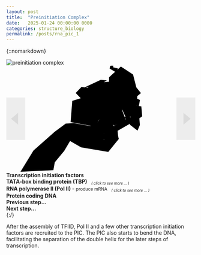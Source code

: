 ```yaml
---
layout: post
title:  "Preinitiation Complex"
date:   2025-01-24 00:00:00 0000
categories: structure_biology
permalink: /posts/rna_pic_1
---
```


{::nomarkdown}
<div class='imageWrapper'>
<img class="image0" src="{{ site.baseurl }}/assets/images/rna014.jpg" alt="preinitiation complex">
<svg viewBox="0 0 160 90" class='image-area'>
<!--#######################-->
<defs>
<mask id="myMask_0"><rect width="100%" height="100%" fill="white"/>
  <path id="path_0" class="path" d="m80 12 5.1 0.47-11 6.9-5.9-1.5-1.4 7.7 4.1-1.1-2.8 4.8 4.3 8.2 3.1 3.2-3.2 9.9 2.4 1.3 4.7-7.1 10 1.5 1.8 2.2 9.7-5.1-4-8.8 10 3.9 0.24 3.8-17 7.3 3.4 6.4 1.7 6.2-8.9 11-23-3.9-9.8-5.6 3-4.6 12-0.59 12 3.8 2.6 0.47v-5l-6.7-1.1-5-5.6-17-3.2 1.4-18 7.2-2.2-4.3-4.5 5-5.2 2.5 0.47z"/></mask>
<mask id="myMask_1"><rect width="100%" height="100%" fill="white"/>
  <path id="path_1" class="path" d="m94 53-11 2.4 0.12 7.2-4.5 1.7-1.2 6.2 10 0.35 7.5-8.5z"/></mask>
<mask id="myMask_2"><rect width="100%" height="100%" fill="white"/>
  <path id="path_2" class="path" d="m97 0.71-10 9.1v3.8l-7 0.59-13 5-0.95 6.6 2.1 7.3 6.4 8.2-3.4 11 3.5 1.3 3.8-7.7 8.6 1.1 4.3 3.9 10-4.4-3.5-9.2 7.7 1.8-0.95 11 6.5 5 2-4.8-0.47-5.6 2.4-1.8-0.71-8.4-3.9-0.47 0.47-8.2 3.1-2.6-3.9-4.8-2.8-11z"/></mask>
<mask id="myMask_3"><rect width="100%" height="100%" fill="white"/>
  <path id="path_3" class="path" d="m12 90 11-18 18-16 9.3-6.9 7.1-0.35 14 2.5 6.6 4.7 5.8 2 8-7.2 9.3-5 0.59-2.4 9-6.2-0.83-9.5-17-22-5.4-3.3 0.47-2.1 2.7-0.71-0.24 1.8 4 0.95-0.95 3.5 17 22 2.7 1.3-1.4 7.7-8.2 5.4 3.1 3.5-1.9 3.5-12 6.9-2-4.4-6.7 6.2 1.3 4.1-4.8 1.1-13-3.9-12 2.1-6.5 11-8 9.7-1.2 6.7z"/></mask>
</defs>
<!--#######################-->
<rect mask="url(#myMask_0)" class="background" id="background_0"/>
<rect mask="url(#myMask_1)" class="background" id="background_1"/>
<rect mask="url(#myMask_2)" class="background" id="background_2"/>
<rect mask="url(#myMask_3)" class="background" id="background_3"/>
<!--#######################-->
<use href="#path_0" class="shape" id="select_0"/>
<a href="{{site.baseurl}}/posts/polii_tata"><use href="#path_1" class="shape" id="select_1"/></a>
<a href="{{site.baseurl}}/posts/polii_inside"><use href="#path_2" class="shape" id="select_2"/></a>
<use href="#path_3" class="shape" id="select_3"/>
<!--#######################-->
<polygon id="background_4" points="4,45 10,40 10,50" fill="rgba(255, 255, 255, .8)"/>
<polygon points="4,45 10,40 10,50" fill="rgba(200, 200, 200, .5)"/>
<a href="{{site.baseurl}}/posts/rna_pic_0">
<rect id="select_4" x="0%" y="30%" width="10%" height="40%" fill="rgba(200, 200, 200, .3)"/></a>
<polygon id="background_5" points="156,45 150,40 150,50" fill="rgba(255, 255, 255, .8)"/>
<polygon points="156,45 150,40 150,50" fill="rgba(200, 200, 200, .5)"/>
<a href="{{site.baseurl}}/posts/rna_pic_2">
<rect id="select_5" x="90%" y="30%" width="10%" height="40%" fill="rgba(200, 200, 200, .3)"/></a>
</svg>
<!--#######################-->
<div class="overlay" id="textbox_0" ><b> Transcription initiation factors </b></div>
<div class="overlay" id="textbox_1" ><b> TATA-box binding protein (TBP)  </b><small><sub><i> &ensp; ( click to see more ... )</i></sub></small></div>
<div class="overlay" id="textbox_2" ><b> RNA polymerase II (Pol II)  </b> - <small>
produce mRNA  <sub><i> &ensp; ( click to see more ... )</i></sub></small></div>
<div class="overlay" id="textbox_3" ><b> Protein coding DNA </b></div>
<div class="overlay" id="textbox_4" ><b> Previous step... </b></div>
<div class="overlay" id="textbox_5" ><b> Next step... </b></div>
</div>
{:/}

After the assembly of TFIID, Pol II and a few other transcription initiation factors are recruited to the PIC. The PIC also starts to bend the DNA, facilitating the separation of the double helix for the later steps of transcription.

